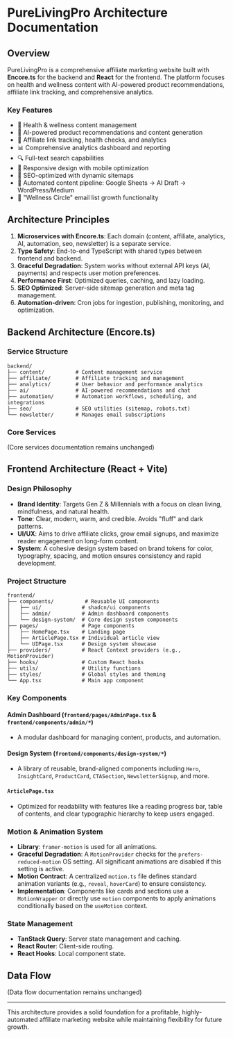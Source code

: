 # PureLivingPro Architecture Documentation

## Overview

PureLivingPro is a comprehensive affiliate marketing website built with **Encore.ts** for the backend and **React** for the frontend. The platform focuses on health and wellness content with AI-powered product recommendations, affiliate link tracking, and comprehensive analytics.

### Key Features
- 🏥 Health & wellness content management
- 🤖 AI-powered product recommendations and content generation
- 🔗 Affiliate link tracking, health checks, and analytics
- 📊 Comprehensive analytics dashboard and reporting
- 🔍 Full-text search capabilities
- 📱 Responsive design with mobile optimization
- 🚀 SEO-optimized with dynamic sitemaps
- 🔄 Automated content pipeline: Google Sheets -> AI Draft -> WordPress/Medium
- 💌 "Wellness Circle" email list growth functionality

## Architecture Principles

1. **Microservices with Encore.ts**: Each domain (content, affiliate, analytics, AI, automation, seo, newsletter) is a separate service.
2. **Type Safety**: End-to-end TypeScript with shared types between frontend and backend.
3. **Graceful Degradation**: System works without external API keys (AI, payments) and respects user motion preferences.
4. **Performance First**: Optimized queries, caching, and lazy loading.
5. **SEO Optimized**: Server-side sitemap generation and meta tag management.
6. **Automation-driven**: Cron jobs for ingestion, publishing, monitoring, and optimization.

## Backend Architecture (Encore.ts)

### Service Structure

```
backend/
├── content/          # Content management service
├── affiliate/        # Affiliate tracking and management
├── analytics/        # User behavior and performance analytics
├── ai/               # AI-powered recommendations and chat
├── automation/       # Automation workflows, scheduling, and integrations
├── seo/              # SEO utilities (sitemap, robots.txt)
└── newsletter/       # Manages email subscriptions
```

### Core Services

(Core services documentation remains unchanged)

## Frontend Architecture (React + Vite)

### Design Philosophy
- **Brand Identity**: Targets Gen Z & Millennials with a focus on clean living, mindfulness, and natural health.
- **Tone**: Clear, modern, warm, and credible. Avoids "fluff" and dark patterns.
- **UI/UX**: Aims to drive affiliate clicks, grow email signups, and maximize reader engagement on long-form content.
- **System**: A cohesive design system based on brand tokens for color, typography, spacing, and motion ensures consistency and rapid development.

### Project Structure

```
frontend/
├── components/          # Reusable UI components
│   ├── ui/             # shadcn/ui components
│   ├── admin/          # Admin dashboard components
│   └── design-system/  # Core design system components
├── pages/              # Page components
│   ├── HomePage.tsx    # Landing page
│   ├── ArticlePage.tsx # Individual article view
│   └── UIPage.tsx      # Design system showcase
├── providers/          # React Context providers (e.g., MotionProvider)
├── hooks/              # Custom React hooks
├── utils/              # Utility functions
├── styles/             # Global styles and theming
└── App.tsx             # Main app component
```

### Key Components

#### Admin Dashboard (`frontend/pages/AdminPage.tsx` & `frontend/components/admin/*`)
- A modular dashboard for managing content, products, and automation.

#### Design System (`frontend/components/design-system/*`)
- A library of reusable, brand-aligned components including `Hero`, `InsightCard`, `ProductCard`, `CTASection`, `NewsletterSignup`, and more.

#### `ArticlePage.tsx`
- Optimized for readability with features like a reading progress bar, table of contents, and clear typographic hierarchy to keep users engaged.

### Motion & Animation System
- **Library**: `framer-motion` is used for all animations.
- **Graceful Degradation**: A `MotionProvider` checks for the `prefers-reduced-motion` OS setting. All significant animations are disabled if this setting is active.
- **Motion Contract**: A centralized `motion.ts` file defines standard animation variants (e.g., `reveal`, `hoverCard`) to ensure consistency.
- **Implementation**: Components like cards and sections use a `MotionWrapper` or directly use `motion` components to apply animations conditionally based on the `useMotion` context.

### State Management

- **TanStack Query**: Server state management and caching.
- **React Router**: Client-side routing.
- **React Hooks**: Local component state.

## Data Flow

(Data flow documentation remains unchanged)

---

This architecture provides a solid foundation for a profitable, highly-automated affiliate marketing website while maintaining flexibility for future growth.
